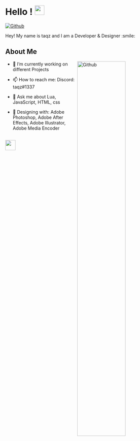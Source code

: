<h1> Hello ! <img src = "https://raw.githubusercontent.com/MartinHeinz/MartinHeinz/master/wave.gif" width = 30px> </h1>
<p align='center'>
</p>

[![Github](https://img.shields.io/github/followers/Aditya664?label=Follow&style=social)](https://github.com/aspect1x)

<div size='20px'> Hey! My name is taqz and I am a Developer & Designer :smile: 
</div>

<h2> About Me</h2>

<img width="55%" align="right" alt="Github" src="https://raw.githubusercontent.com/onimur/.github/master/.resources/git-header.svg" />

- 🔭 I’m currently working on different Projects
                                                                                                                                   
- 📫 How to reach me: Discord: taqz#1337                                                                                                                                  
- 💬 Ask me about Lua, JavaScript, HTML, css
  
- 🎨 Designing with: Adobe Photoshop, Adobe After Effects, Adobe Illustrator, Adobe Media Encoder

<h2> <img src = "https://media2.giphy.com/media/QssGEmpkyEOhBCb7e1/giphy.gif?cid=ecf05e47a0n3gi1bfqntqmob8g9aid1oyj2wr3ds3mg700bl&rid=giphy.gif" width = 32px> </h2>

<br>
<br>
  <br>
  


<br>
